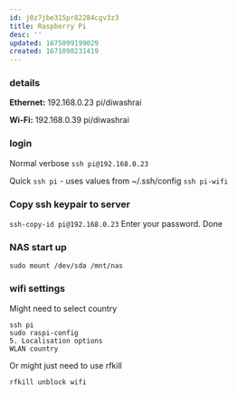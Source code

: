 ```yaml
---
id: j0z7jbe315pr82284cgv3z3
title: Raspberry Pi
desc: ''
updated: 1675099199029
created: 1671098231419
---
```


### details
**Ethernet:**
192.168.0.23
pi/diwashrai

**Wi-Fi:**
192.168.0.39
pi/diwashrai

### login

Normal verbose
`ssh pi@192.168.0.23`

Quick
`ssh pi` - uses values from ~/.ssh/config
`ssh pi-wifi`

### Copy ssh keypair to server
`ssh-copy-id pi@192.168.0.23`
Enter your password. Done


### NAS start up
```
sudo mount /dev/sda /mnt/nas
```

### wifi settings
Might need to select country
```
ssh pi
sudo raspi-config
5. Localisation options
WLAN country
```

Or might just need to use rfkill
```
rfkill unblock wifi
```